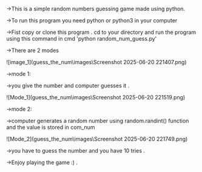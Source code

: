 ->This is a simple random numbers guessing game made using python.

->To run this program you need python or python3 in your computer

->Fist copy or clone this program . cd to your directory and run the program using this command in cmd 'python random_num_guess.py'

->There are 2 modes

![image_1](guess_the_num\images\Screenshot 2025-06-20 221407.png)

->mode 1:

->you give the number and computer guesses it .

![Mode_1](guess_the_num\images\Screenshot 2025-06-20 221519.png)

->mode 2:

->computer generates a random number using random.randint() function and the value is stored in com_num

![Mode_2](guess_the_num\images\Screenshot 2025-06-20 221749.png)

->you have to guess the number and you have 10 tries .

->Enjoy playing the game :) .
